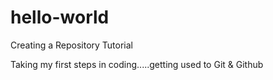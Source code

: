 # hello-world
Creating a Repository Tutorial

Taking my first steps in coding.....getting used to Git & Github
